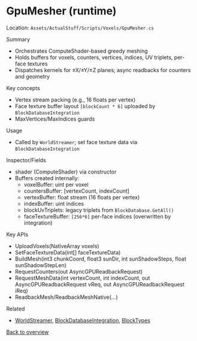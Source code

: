 # GpuMesher (runtime)

Location: `Assets/ActualStuff/Scripts/Voxels/GpuMesher.cs`

Summary
- Orchestrates ComputeShader-based greedy meshing
- Holds buffers for voxels, counters, vertices, indices, UV triplets, per-face textures
- Dispatches kernels for ±X/±Y/±Z planes; async readbacks for counters and geometry

Key concepts
- Vertex stream packing (e.g., 16 floats per vertex)
- Face texture buffer layout `[blockCount * 6]` uploaded by `BlockDatabaseIntegration`
- MaxVertices/MaxIndices guards

Usage
- Called by `WorldStreamer`; set face texture data via `BlockDatabaseIntegration`

Inspector/Fields
- shader (ComputeShader) via constructor
- Buffers created internally:
	- voxelBuffer: uint per voxel
	- countersBuffer: [vertexCount, indexCount]
	- vertexBuffer: float stream (16 floats per vertex)
	- indexBuffer: uint indices
	- blockUvTriplets: legacy triplets from `BlockDatabase.GetAll()`
	- faceTextureBuffer: `[256*6]` per-face indices (overwritten by integration)

Key APIs
- UploadVoxels(NativeArray<byte> voxels)
- SetFaceTextureData(int[] faceTextureData)
- BuildMesh(int3 chunkCoord, float3 sunDir, int sunShadowSteps, float sunShadowStepLen)
- RequestCounters(out AsyncGPUReadbackRequest)
- RequestMeshData(int vertexCount, int indexCount, out AsyncGPUReadbackRequest vReq, out AsyncGPUReadbackRequest iReq)
- ReadbackMesh/ReadbackMeshNative(...)

Related
- [WorldStreamer](world-streamer.md), [BlockDatabaseIntegration](block-database-integration.md), [BlockTypes](block-types.md)

[Back to overview](../overview.md)
